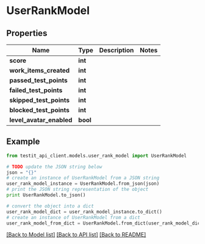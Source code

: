 # UserRankModel


## Properties
Name | Type | Description | Notes
------------ | ------------- | ------------- | -------------
**score** | **int** |  | 
**work_items_created** | **int** |  | 
**passed_test_points** | **int** |  | 
**failed_test_points** | **int** |  | 
**skipped_test_points** | **int** |  | 
**blocked_test_points** | **int** |  | 
**level_avatar_enabled** | **bool** |  | 

## Example

```python
from testit_api_client.models.user_rank_model import UserRankModel

# TODO update the JSON string below
json = "{}"
# create an instance of UserRankModel from a JSON string
user_rank_model_instance = UserRankModel.from_json(json)
# print the JSON string representation of the object
print UserRankModel.to_json()

# convert the object into a dict
user_rank_model_dict = user_rank_model_instance.to_dict()
# create an instance of UserRankModel from a dict
user_rank_model_from_dict = UserRankModel.from_dict(user_rank_model_dict)
```
[[Back to Model list]](../README.md#documentation-for-models) [[Back to API list]](../README.md#documentation-for-api-endpoints) [[Back to README]](../README.md)


